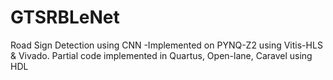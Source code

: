 # GTSRBLeNet
Road Sign Detection using CNN -Implemented on PYNQ-Z2 using Vitis-HLS &amp; Vivado. Partial code implemented in Quartus, Open-lane, Caravel using HDL
